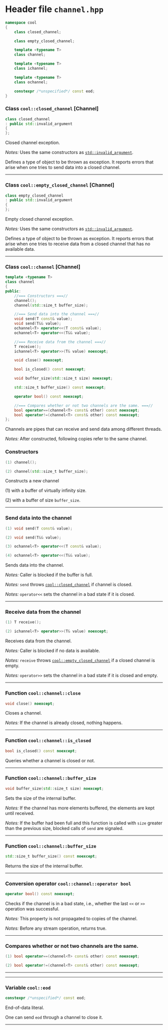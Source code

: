 ---
---

# Header file `channel.hpp`

``` cpp
namespace cool
{
    class closed_channel;

    class empty_closed_channel;

    template <typename T>
    class channel;

    template <typename T>
    class ichannel;

    template <typename T>
    class ochannel;

    constexpr /*unspecified*/ const eod;
}
```

### Class `cool::closed_channel` \[Channel\]

``` cpp
class closed_channel
: public std::invalid_argument
{
};
```

Closed channel exception.

*Notes:* Uses the same constructors as [`std::invalid_argument`](http://en.cppreference.com/mwiki/index.php?title=Special%3ASearch&search=std::invalid_argument).

Defines a type of object to be thrown as exception. It reports errors that arise when one tries to send data into a closed channel.

-----

### Class `cool::empty_closed_channel` \[Channel\]

``` cpp
class empty_closed_channel
: public std::invalid_argument
{
};
```

Empty closed channel exception.

*Notes:* Uses the same constructors as [`std::invalid_argument`](http://en.cppreference.com/mwiki/index.php?title=Special%3ASearch&search=std::invalid_argument).

Defines a type of object to be thrown as exception. It reports errors that arise when one tries to receive data from a closed channel that has no available data.

-----

### Class `cool::channel` \[Channel\]

``` cpp
template <typename T>
class channel
{
public:
    //=== Constructors ===//
    channel();
    channel(std::size_t buffer_size);

    //=== Send data into the channel ===//
    void send(T const& value);
    void send(T&& value);
    ochannel<T> operator<<(T const& value);
    ochannel<T> operator<<(T&& value);

    //=== Receive data from the channel ===//
    T receive();
    ichannel<T> operator>>(T& value) noexcept;

    void close() noexcept;

    bool is_closed() const noexcept;

    void buffer_size(std::size_t size) noexcept;

    std::size_t buffer_size() const noexcept;

    operator bool() const noexcept;

    //=== Compares whether or not two channels are the same. ===//
    bool operator==(channel<T> const& other) const noexcept;
    bool operator!=(channel<T> const& other) const noexcept;
};
```

Channels are pipes that can receive and send data among different threads.

*Notes:* After constructed, following copies refer to the same channel.

### Constructors

``` cpp
(1) channel();

(2) channel(std::size_t buffer_size);
```

Constructs a new channel

(1) with a buffer of virtually infinity size.

(2) with a buffer of size `buffer_size`.

-----

### Send data into the channel

``` cpp
(1) void send(T const& value);

(2) void send(T&& value);

(3) ochannel<T> operator<<(T const& value);

(4) ochannel<T> operator<<(T&& value);
```

Sends data into the channel.

*Notes:* Caller is blocked if the buffer is full.

*Notes:* `send` throws [`cool::closed_channel`](doc_channel.html#standardese-cool__closed_channel) if channel is closed.

*Notes:* `operator<<` sets the channel in a bad state if it is closed.

-----

### Receive data from the channel

``` cpp
(1) T receive();

(2) ichannel<T> operator>>(T& value) noexcept;
```

Receives data from the channel.

*Notes:* Caller is blocked if no data is available.

*Notes:* `receive` throws [`cool::empty_closed_channel`](doc_channel.html#standardese-cool__empty_closed_channel) if a closed channel is empty.

*Notes:* `operator>>` sets the channel in a bad state if it is closed and empty.

-----

### Function `cool::channel::close`

``` cpp
void close() noexcept;
```

Closes a channel.

*Notes:* If the channel is already closed, nothing happens.

-----

### Function `cool::channel::is_closed`

``` cpp
bool is_closed() const noexcept;
```

Queries whether a channel is closed or not.

-----

### Function `cool::channel::buffer_size`

``` cpp
void buffer_size(std::size_t size) noexcept;
```

Sets the size of the internal buffer.

*Notes:* If the channel has more elements buffered, the elements are kept until received.

*Notes:* If the buffer had been full and this function is called with `size` greater than the previous size, blocked calls of `send` are signaled.

-----

### Function `cool::channel::buffer_size`

``` cpp
std::size_t buffer_size() const noexcept;
```

Returns the size of the internal buffer.

-----

### Conversion operator `cool::channel::operator bool`

``` cpp
operator bool() const noexcept;
```

Checks if the channel is in a bad state, i.e., whether the last `<<` or `>>` operation was successful.

*Notes:* This property is not propagated to copies of the channel.

*Notes:* Before any stream operation, returns true.

-----

### Compares whether or not two channels are the same.

``` cpp
(1) bool operator==(channel<T> const& other) const noexcept;

(2) bool operator!=(channel<T> const& other) const noexcept;
```

-----

-----

### Variable `cool::eod`

``` cpp
constexpr /*unspecified*/ const eod;
```

End-of-data literal.

One can send `eod` through a channel to close it.

-----
